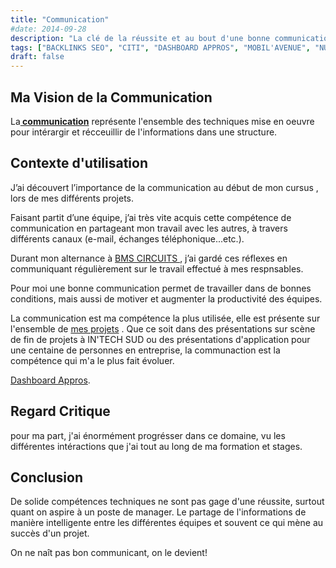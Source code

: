 ```yaml
---
title: "Communication"
#date: 2014-09-28
description: "La clé de la réussite et au bout d'une bonne communication entreprise."
tags: ["BACKLINKS SEO", "CITI", "DASHBOARD APPROS", "MOBIL'AVENUE", "NUMERI'COM", "TRANSITION 4.0"]
draft: false
---
```


## Ma Vision de la Communication

 La<b><u> communication</u></b> représente l'ensemble des techniques mise en oeuvre pour intérargir et récceuillir de l'informations dans une structure.  


## Contexte d'utilisation

J’ai découvert l’importance de la communication au début de mon cursus <a href="https://www.intechinfo.fr/" target="_blank"> </a>, lors de mes différents projets.

Faisant partit d’une équipe, j’ai très vite acquis cette compétence de communication en partageant mon travail avec les autres, à travers différents canaux (e-mail, échanges téléphonique...etc.).

Durant mon alternance à <a href="https://bmscircuits.com/" target="_blank"> BMS CIRCUITS </a>, j’ai gardé ces réflexes en communiquant régulièrement sur le travail effectué à mes respnsables.

Pour moi une bonne communication permet de travailler dans de bonnes conditions, mais aussi de motiver et augmenter la productivité des équipes.

La communication est ma compétence la plus utilisée, elle est présente sur l'ensemble de [mes projets](../../projets/) .
Que ce soit dans des présentations sur scène de fin de projets à IN'TECH SUD ou des présentations d'application pour une centaine de personnes en entreprise, la communaction est la compétence qui m'a le plus fait évoluer.  

[Dashboard Appros](../../projets/dashboardappro).


## Regard Critique
pour ma part, j'ai énormément progrésser dans ce domaine, vu les différentes intéractions que j'ai tout au long de ma formation et stages.


## Conclusion
De solide compétences techniques ne sont pas gage d'une réussite, surtout quant on aspire à un poste de manager. Le partage de l'informations de manière intelligente entre les différentes équipes et souvent ce qui mène au succès d'un projet.

On ne naît pas bon communicant, on le devient!